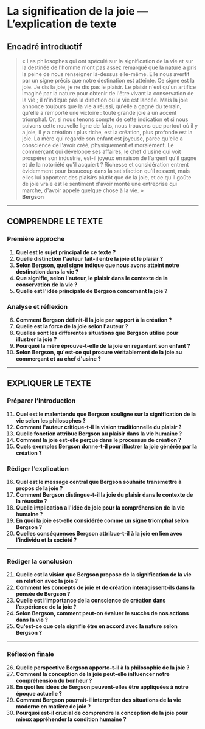 # La signification de la joie — L’explication de texte

## Encadré introductif
> « Les philosophes qui ont spéculé sur la signification de la vie et sur la destinée de l'homme n'ont pas assez remarqué que la nature a pris la peine de nous renseigner là-dessus elle-même. Elle nous avertit par un signe précis que notre destination est atteinte. Ce signe est la joie. Je dis la joie, je ne dis pas le plaisir. Le plaisir n'est qu'un artifice imaginé par la nature pour obtenir de l'être vivant la conservation de la vie ; il n'indique pas la direction où la vie est lancée. Mais la joie annonce toujours que la vie a réussi, qu'elle a gagné du terrain, qu'elle a remporté une victoire : toute grande joie a un accent triomphal. Or, si nous tenons compte de cette indication et si nous suivons cette nouvelle ligne de faits, nous trouvons que partout où il y a joie, il y a création : plus riche, est la création, plus profonde est la joie. La mère qui regarde son enfant est joyeuse, parce qu'elle a conscience de l'avoir créé, physiquement et moralement. Le commerçant qui développe ses affaires, le chef d'usine qui voit prospérer son industrie, est-il joyeux en raison de l'argent qu'il gagne et de la notoriété qu'il acquiert ? Richesse et considération entrent évidemment pour beaucoup dans la satisfaction qu'il ressent, mais elles lui apportent des plaisirs plutôt que de la joie, et ce qu'il goûte de joie vraie est le sentiment d'avoir monté une entreprise qui marche, d'avoir appelé quelque chose à la vie. »<br/><b>Bergson</b>

---

## COMPRENDRE LE TEXTE

### Première approche

1. **Quel est le sujet principal de ce texte ?**  
2. **Quelle distinction l'auteur fait-il entre la joie et le plaisir ?**  
3. **Selon Bergson, quel signe indique que nous avons atteint notre destination dans la vie ?**  
4. **Que signifie, selon l'auteur, le plaisir dans le contexte de la conservation de la vie ?**  
5. **Quelle est l'idée principale de Bergson concernant la joie ?**  

### Analyse et réflexion

6. **Comment Bergson définit-il la joie par rapport à la création ?**  
7. **Quelle est la force de la joie selon l'auteur ?**  
8. **Quelles sont les différentes situations que Bergson utilise pour illustrer la joie ?**  
9. **Pourquoi la mère éprouve-t-elle de la joie en regardant son enfant ?**  
10. **Selon Bergson, qu'est-ce qui procure véritablement de la joie au commerçant et au chef d'usine ?**  

---

## EXPLIQUER LE TEXTE

### Préparer l’introduction

11. **Quel est le malentendu que Bergson souligne sur la signification de la vie selon les philosophes ?**  
12. **Comment l'auteur critique-t-il la vision traditionnelle du plaisir ?**  
13. **Quelle fonction attribue Bergson au plaisir dans la vie humaine ?**  
14. **Comment la joie est-elle perçue dans le processus de création ?**  
15. **Quels exemples Bergson donne-t-il pour illustrer la joie générée par la création ?**

### Rédiger l’explication

16. **Quel est le message central que Bergson souhaite transmettre à propos de la joie ?**  
17. **Comment Bergson distingue-t-il la joie du plaisir dans le contexte de la réussite ?**  
18. **Quelle implication a l'idée de joie pour la compréhension de la vie humaine ?**  
19. **En quoi la joie est-elle considérée comme un signe triomphal selon Bergson ?**  
20. **Quelles conséquences Bergson attribue-t-il à la joie en lien avec l’individu et la société ?**  

---

### Rédiger la conclusion

21. **Quelle est la vision que Bergson propose de la signification de la vie en relation avec la joie ?**  
22. **Comment les concepts de joie et de création interagissent-ils dans la pensée de Bergson ?**  
23. **Quelle est l’importance de la conscience de création dans l’expérience de la joie ?**  
24. **Selon Bergson, comment peut-on évaluer le succès de nos actions dans la vie ?**  
25. **Qu'est-ce que cela signifie être en accord avec la nature selon Bergson ?**  

---

### Réflexion finale

26. **Quelle perspective Bergson apporte-t-il à la philosophie de la joie ?**  
27. **Comment la conception de la joie peut-elle influencer notre compréhension du bonheur ?**  
28. **En quoi les idées de Bergson peuvent-elles être appliquées à notre époque actuelle ?**  
29. **Comment Bergson pourrait-il interpréter des situations de la vie moderne en matière de joie ?**  
30. **Pourquoi est-il crucial de comprendre la conception de la joie pour mieux appréhender la condition humaine ?**  